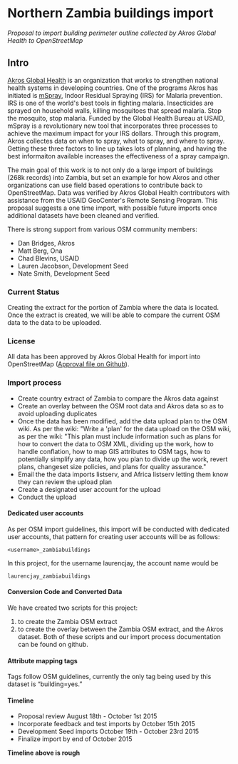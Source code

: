 # Northern Zambia buildings import

*Proposal to import building perimeter outline collected by Akros Global Health to OpenStreetMap*

## Intro

[Akros Global Health](http://akros.com) is an organization that works to strengthen national health systems in developing countries. One of the programs Akros has initiated is [mSpray](http://akros.com/mspray/), Indoor Residual Spraying (IRS) for Malaria prevention. IRS is one of the world's best tools in fighting malaria. Insecticides are sprayed on household walls, killing mosquitoes that spread malaria. Stop the mosquito, stop malaria. Funded by the Global Health Bureau at USAID, mSpray is a revolutionary new tool that incorporates three processes to achieve the maximum impact for your IRS dollars. Through this program, Akros collectes data on when to spray, what to spray, and where to spray. Getting these three factors to line up takes lots of planning, and having the best informaiton available increases the effectiveness of a spray campaign.

The main goal of this work is to not only do a large import of buildings (268k records) into Zambia, but set an example for how Akros and other organizations can use field based operations to contribute back to OpenStreetMap. Data was verified by Akros Global Health contributors with assistance from the USAID GeoCenter's Remote Sensing Program. This proposal suggests a one time import, with possible future imports once additional datasets have been cleaned and verified.

There is strong support from various OSM community members: 
  - Dan Bridges, Akros
  - Matt Berg, Ona
  - Chad Blevins, USAID
  - Lauren Jacobson, Development Seed
  - Nate Smith, Development Seed

### Current Status 

Creating the extract for the portion of Zambia where the data is located. Once the extract is created, we will be able to compare the current OSM data to the data to be uploaded.

### License 

All data has been approved by Akros Global Health for import into OpenStreetMap ([Approval file on Github](https://github.com/developmentseed/zambia-buildings-import/blob/master/APPROVAL.md)).

### Import process 
- Create country extract of Zambia to compare the Akros data against
- Create an overlay between the OSM root data and Akros data so as to avoid uploading duplicates
- Once the data has been modified, add the data upload plan to the OSM wiki. As per the wiki: "Write a 'plan' for the data upload on the OSM wiki, as per the wiki: "This plan must include information such as plans for how to convert the data to OSM XML, dividing up the work, how to handle conflation, how to map GIS attributes to OSM tags, how to potentially simplify any data, how you plan to divide up the work, revert plans, changeset size policies, and plans for quality assurance."
- Email the the data imports listserv, and Africa listserv letting them know they can review the upload plan
- Create a designated user account for the upload
- Conduct the upload

#### Dedicated user accounts 

As per OSM import guidelines, this import will be conducted with dedicated user accounts, that pattern for creating user accounts will be as follows: 

    <username>_zambiabuildings

In this project, for the username laurencjay, the account name would be 

    laurencjay_zambiabuildings

#### Conversion Code and Converted Data 

We have created two scripts for this project: 

1. to create the Zambia OSM extract
2. to create the overlay between the Zambia OSM extract, and the Akros dataset. Both of these scripts and our import process documentation can be found on github.

#### Attribute mapping tags 

Tags follow OSM guidelines, currently the only tag being used by this dataset is “building=yes.”

#### Timeline 

- Proposal review August 18th - October 1st 2015
- Incorporate feedback and test imports by October 15th 2015
- Development Seed imports October 19th - October 23rd 2015
- Finalize import by end of October 2015

**Timeline above is rough**